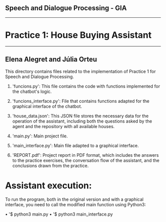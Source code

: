 ## Speech and Dialogue Processing - GIA
---
# Practice 1: House Buying Assistant
---
## Elena Alegret and Júlia Orteu

This directory contains files related to the implementation of Practice 1 for Speech and Dialogue Processing.

1. 'funcions.py': This file contains the code with functions implemented for the chatbot's logic.

2. 'funcions_interface.py': File that contains functions adapted for the graphical interface of the chatbot.

3. 'house_data.json': This JSON file stores the necessary data for the operation of the assistant, including both the questions asked by the agent and the repository with all available houses.

4. 'main.py': Main project file.

5. 'main_interface.py': Main file adapted to a graphical interface.

6. 'REPORT.pdf': Project report in PDF format, which includes the answers to the practice exercises, the conversation flow of the assistant, and the conclusions drawn from the practice.

# Assistant execution:

To run the program, both in the original version and with a graphical interface, you need to call the modified main function using Python3:

• '$ python3 main.py
• '$ python3 main_interface.py
